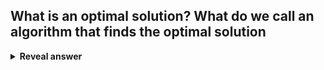 ## What is an optimal solution? What do we call an algorithm that finds the optimal solution
<details>
<summary><b>Reveal answer</b></summary>
the element of s where f(s) is guaranteed to be the best in s.<br><br>We call those algorithms: exact algorithms
</details>
